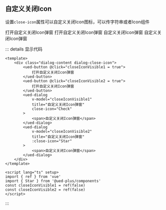 ## 自定义关闭Icon

设置`close-icon`属性可以自定义关闭Icon图标，可以传字符串或者Icon组件

<div class="common-content dialog-content dialog-close-icon">
  <ued-button @click="closeIconVisible1 = true">
    打开自定义关闭Icon弹窗
  </ued-button>
  <ued-button @click="closeIconVisible2 = true">
    打开自定义关闭Icon弹窗
  </ued-button>
  <ued-dialog
    v-model="closeIconVisible1"
    title="自定义关闭Icon弹窗"
    close-icon="Check"
  >
    <span>自定义关闭Icon弹窗</span>
  </ued-dialog>
  <ued-dialog
    v-model="closeIconVisible2"
    title="自定义关闭Icon弹窗"
    :close-icon="Star"
  >
    <span>自定义关闭Icon弹窗</span>
  </ued-dialog>
</div>

::: details 显示代码

```vue
<template>
	<div class="dialog-content dialog-close-icon">
		<ued-button @click="closeIconVisible1 = true">
			打开自定义关闭Icon弹窗
		</ued-button>
		<ued-button @click="closeIconVisible2 = true">
			打开自定义关闭Icon弹窗
		</ued-button>
		<ued-dialog
			v-model="closeIconVisible1"
			title="自定义关闭Icon弹窗"
			close-icon="Check"
		>
			<span>自定义关闭Icon弹窗</span>
		</ued-dialog>
		<ued-dialog
			v-model="closeIconVisible2"
			title="自定义关闭Icon弹窗"
			:close-icon="Star"
		>
			<span>自定义关闭Icon弹窗</span>
		</ued-dialog>
	</div>
</template>

<script lang="ts" setup>
import { ref } from 'vue'
import { Star } from '@ued-plus/components'
const closeIconVisible1 = ref(false)
const closeIconVisible2 = ref(false)
</script>
```

:::
